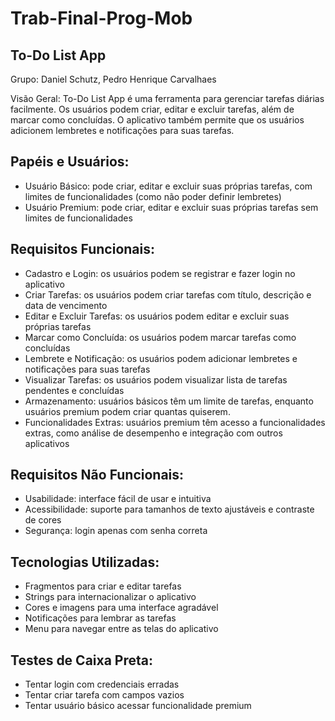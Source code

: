 # Trab-Final-Prog-Mob
## To-Do List App
Grupo: Daniel Schutz, Pedro Henrique Carvalhaes

Visão Geral: To-Do List App é uma ferramenta para gerenciar tarefas diárias facilmente. Os usuários podem criar, editar e excluir tarefas, além de marcar como concluídas. O aplicativo também permite que os usuários adicionem lembretes e notificações para suas tarefas.

## Papéis e Usuários:

- Usuário Básico: pode criar, editar e excluir suas próprias tarefas, com limites de funcionalidades (como não poder definir lembretes)
- Usuário Premium: pode criar, editar e excluir suas próprias tarefas sem limites de funcionalidades

## Requisitos Funcionais:

- Cadastro e Login: os usuários podem se registrar e fazer login no aplicativo
- Criar Tarefas: os usuários podem criar tarefas com título, descrição e data de vencimento
- Editar e Excluir Tarefas: os usuários podem editar e excluir suas próprias tarefas
- Marcar como Concluída: os usuários podem marcar tarefas como concluídas
- Lembrete e Notificação: os usuários podem adicionar lembretes e notificações para suas tarefas
- Visualizar Tarefas: os usuários podem visualizar lista de tarefas pendentes e concluídas
- Armazenamento: usuários básicos têm um limite de tarefas, enquanto usuários premium podem criar quantas quiserem.
- Funcionalidades Extras: usuários premium têm acesso a funcionalidades extras, como análise de desempenho e integração com outros aplicativos

## Requisitos Não Funcionais:

- Usabilidade: interface fácil de usar e intuitiva
- Acessibilidade: suporte para tamanhos de texto ajustáveis e contraste de cores
- Segurança: login apenas com senha correta

## Tecnologias Utilizadas:

- Fragmentos para criar e editar tarefas
- Strings para internacionalizar o aplicativo
- Cores e imagens para uma interface agradável
- Notificações para lembrar as tarefas
- Menu para navegar entre as telas do aplicativo

## Testes de Caixa Preta:

- Tentar login com credenciais erradas
- Tentar criar tarefa com campos vazios
- Tentar usuário básico acessar funcionalidade premium
